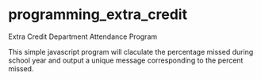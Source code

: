 # programming_extra_credit
Extra Credit Department Attendance Program

This simple javascript program will claculate the percentage missed during school year and output a unique message corresponding to the percent missed.
